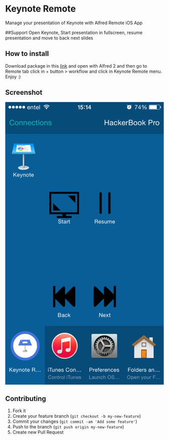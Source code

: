 # Keynote Remote

Manage your presentation of Keynote with Alfred Remote iOS App

##Support 
Open Keynote, Start presentation in fullscreen, resume presentation and move to back next slides

## How to install

Download package in this [link](http://bit.ly/keynote-alfred-remote)
and open with Alfred 2 and then go to Remote tab click in + button > workflow and click in Keynote Remote menu. Enjoy :)

## Screenshot
![keynote remote](https://raw.githubusercontent.com/gabamnml/Keynote-remote/master/preview.png "Keynote Remote")

## Contributing

1. Fork it
2. Create your feature branch (`git checkout -b my-new-feature`)
3. Commit your changes (`git commit -am 'Add some feature'`)
4. Push to the branch (`git push origin my-new-feature`)
5. Create new Pull Request
